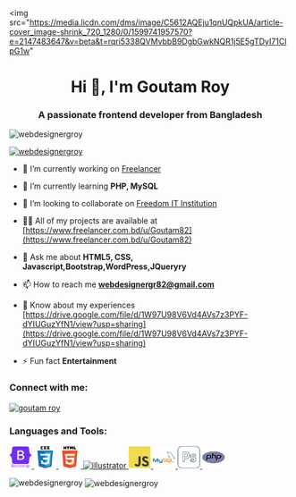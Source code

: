   <img src="https://media.licdn.com/dms/image/C5612AQEju1qnUQpkUA/article-cover_image-shrink_720_1280/0/1599741957570?e=2147483647&v=beta&t=rqri5338QVMvbbB9DgbGwkNQR1j5E5gTDyI71ClpG1w"

<h1 align="center">Hi 👋, I'm Goutam Roy</h1>
<h3 align="center">A passionate frontend developer from Bangladesh</h3>

<p align="left"> <img src="https://komarev.com/ghpvc/?username=webdesignergroy&label=Profile%20views&color=0e75b6&style=flat" alt="webdesignergroy" /> </p>

<p align="left"> <a href="https://github.com/ryo-ma/github-profile-trophy"><img src="https://github-profile-trophy.vercel.app/?username=webdesignergroy" alt="webdesignergroy" /></a> </p>

- 🔭 I’m currently working on [Freelancer](https://www.freelancer.com.bd/u/Goutam82)

- 🌱 I’m currently learning **PHP, MySQL**

- 👯 I’m looking to collaborate on [Freedom IT Institution](https://freedomitinstitutions.com/)

- 👨‍💻 All of my projects are available at [https://www.freelancer.com.bd/u/Goutam82](https://www.freelancer.com.bd/u/Goutam82)

- 💬 Ask me about **HTML5, CSS, Javascript,Bootstrap,WordPress,JQueryry**

- 📫 How to reach me **webdesignergr82@gmail.com**

- 📄 Know about my experiences [https://drive.google.com/file/d/1W97U98V6Vd4AVs7z3PYF-dYIUGuzYfN1/view?usp=sharing](https://drive.google.com/file/d/1W97U98V6Vd4AVs7z3PYF-dYIUGuzYfN1/view?usp=sharing)

- ⚡ Fun fact **Entertainment**

<h3 align="left">Connect with me:</h3>
<p align="left">
<a href="https://linkedin.com/in/goutam roy" target="blank"><img align="center" src="https://raw.githubusercontent.com/rahuldkjain/github-profile-readme-generator/master/src/images/icons/Social/linked-in-alt.svg" alt="goutam roy" height="30" width="40" /></a>
</p>

<h3 align="left">Languages and Tools:</h3>
<p align="left"> <a href="https://getbootstrap.com" target="_blank" rel="noreferrer"> <img src="https://raw.githubusercontent.com/devicons/devicon/master/icons/bootstrap/bootstrap-plain-wordmark.svg" alt="bootstrap" width="40" height="40"/> </a> <a href="https://www.w3schools.com/css/" target="_blank" rel="noreferrer"> <img src="https://raw.githubusercontent.com/devicons/devicon/master/icons/css3/css3-original-wordmark.svg" alt="css3" width="40" height="40"/> </a> <a href="https://www.w3.org/html/" target="_blank" rel="noreferrer"> <img src="https://raw.githubusercontent.com/devicons/devicon/master/icons/html5/html5-original-wordmark.svg" alt="html5" width="40" height="40"/> </a> <a href="https://www.adobe.com/in/products/illustrator.html" target="_blank" rel="noreferrer"> <img src="https://www.vectorlogo.zone/logos/adobe_illustrator/adobe_illustrator-icon.svg" alt="illustrator" width="40" height="40"/> </a> <a href="https://developer.mozilla.org/en-US/docs/Web/JavaScript" target="_blank" rel="noreferrer"> <img src="https://raw.githubusercontent.com/devicons/devicon/master/icons/javascript/javascript-original.svg" alt="javascript" width="40" height="40"/> </a> <a href="https://www.mysql.com/" target="_blank" rel="noreferrer"> <img src="https://raw.githubusercontent.com/devicons/devicon/master/icons/mysql/mysql-original-wordmark.svg" alt="mysql" width="40" height="40"/> </a> <a href="https://www.photoshop.com/en" target="_blank" rel="noreferrer"> <img src="https://raw.githubusercontent.com/devicons/devicon/master/icons/photoshop/photoshop-line.svg" alt="photoshop" width="40" height="40"/> </a> <a href="https://www.php.net" target="_blank" rel="noreferrer"> <img src="https://raw.githubusercontent.com/devicons/devicon/master/icons/php/php-original.svg" alt="php" width="40" height="40"/> </a> </p>

<p><img align="left" src="https://github-readme-stats.vercel.app/api/top-langs?username=webdesignergroy&show_icons=true&locale=en&layout=compact" alt="webdesignergroy" /></p>

<p>&nbsp;<img align="center" src="https://github-readme-stats.vercel.app/api?username=webdesignergroy&show_icons=true&locale=en" alt="webdesignergroy" /></p>

